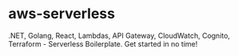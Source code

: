 # aws-serverless
.NET, Golang, React, Lambdas, API Gateway, CloudWatch, Cognito, Terraform - Serverless Boilerplate. Get started in no time!
